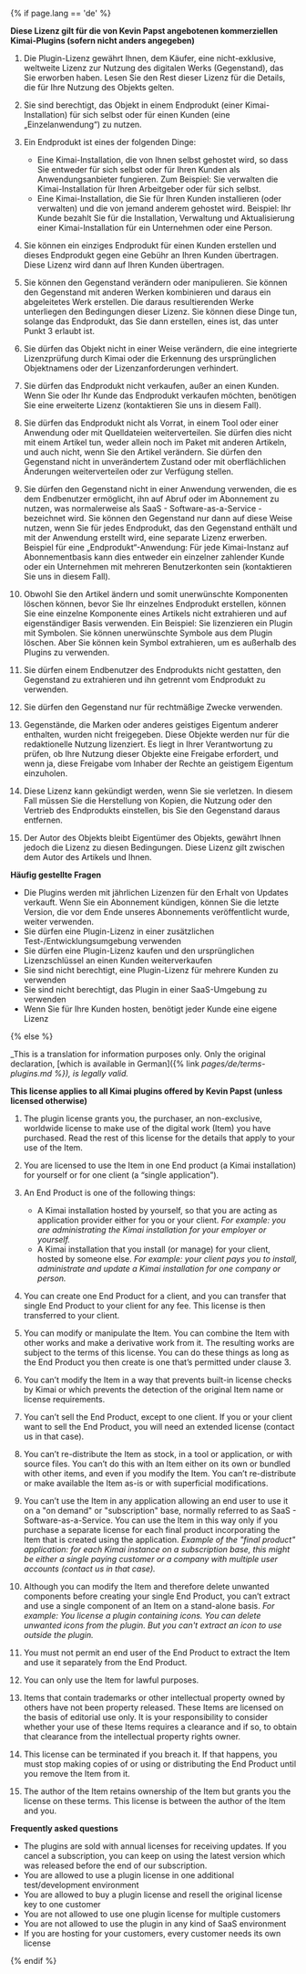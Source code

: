 
{% if page.lang == 'de' %}

**Diese Lizenz gilt für die von Kevin Papst angebotenen kommerziellen Kimai-Plugins (sofern nicht anders angegeben)**


1. Die Plugin-Lizenz gewährt Ihnen, dem Käufer, eine nicht-exklusive, weltweite Lizenz zur Nutzung des digitalen Werks (Gegenstand), das Sie erworben haben. Lesen Sie den Rest dieser Lizenz für die Details, die für Ihre Nutzung des Objekts gelten.

2. Sie sind berechtigt, das Objekt in einem Endprodukt (einer Kimai-Installation) für sich selbst oder für einen Kunden (eine „Einzelanwendung“) zu nutzen.

3. Ein Endprodukt ist eines der folgenden Dinge:
    - Eine Kimai-Installation, die von Ihnen selbst gehostet wird, so dass Sie entweder für sich selbst oder für Ihren Kunden als Anwendungsanbieter fungieren.
      Zum Beispiel: Sie verwalten die Kimai-Installation für Ihren Arbeitgeber oder für sich selbst.
    - Eine Kimai-Installation, die Sie für Ihren Kunden installieren (oder verwalten) und die von jemand anderem gehostet wird.
      Beispiel: Ihr Kunde bezahlt Sie für die Installation, Verwaltung und Aktualisierung einer Kimai-Installation für ein Unternehmen oder eine Person.

4. Sie können ein einziges Endprodukt für einen Kunden erstellen und dieses Endprodukt gegen eine Gebühr an Ihren Kunden übertragen. Diese Lizenz wird dann auf Ihren Kunden übertragen.

5. Sie können den Gegenstand verändern oder manipulieren. Sie können den Gegenstand mit anderen Werken kombinieren und daraus ein abgeleitetes Werk erstellen. Die daraus resultierenden Werke unterliegen den Bedingungen dieser Lizenz. Sie können diese Dinge tun, solange das Endprodukt, das Sie dann erstellen, eines ist, das unter Punkt 3 erlaubt ist.

6. Sie dürfen das Objekt nicht in einer Weise verändern, die eine integrierte Lizenzprüfung durch Kimai oder die Erkennung des ursprünglichen Objektnamens oder der Lizenzanforderungen verhindert.

7. Sie dürfen das Endprodukt nicht verkaufen, außer an einen Kunden. Wenn Sie oder Ihr Kunde das Endprodukt verkaufen möchten, benötigen Sie eine erweiterte Lizenz (kontaktieren Sie uns in diesem Fall).

8. Sie dürfen das Endprodukt nicht als Vorrat, in einem Tool oder einer Anwendung oder mit Quelldateien weiterverteilen. Sie dürfen dies nicht mit einem Artikel tun, weder allein noch im Paket mit anderen Artikeln, und auch nicht, wenn Sie den Artikel verändern. Sie dürfen den Gegenstand nicht in unverändertem Zustand oder mit oberflächlichen Änderungen weiterverteilen oder zur Verfügung stellen.

9. Sie dürfen den Gegenstand nicht in einer Anwendung verwenden, die es dem Endbenutzer ermöglicht, ihn auf Abruf oder im Abonnement zu nutzen, was normalerweise als SaaS - Software-as-a-Service - bezeichnet wird. Sie können den Gegenstand nur dann auf diese Weise nutzen, wenn Sie für jedes Endprodukt, das den Gegenstand enthält und mit der Anwendung erstellt wird, eine separate Lizenz erwerben.
   Beispiel für eine „Endprodukt“-Anwendung: Für jede Kimai-Instanz auf Abonnementbasis kann dies entweder ein einzelner zahlender Kunde oder ein Unternehmen mit mehreren Benutzerkonten sein (kontaktieren Sie uns in diesem Fall).

10. Obwohl Sie den Artikel ändern und somit unerwünschte Komponenten löschen können, bevor Sie Ihr einzelnes Endprodukt erstellen, können Sie eine einzelne Komponente eines Artikels nicht extrahieren und auf eigenständiger Basis verwenden.
    Ein Beispiel: Sie lizenzieren ein Plugin mit Symbolen. Sie können unerwünschte Symbole aus dem Plugin löschen. Aber Sie können kein Symbol extrahieren, um es außerhalb des Plugins zu verwenden.

11. Sie dürfen einem Endbenutzer des Endprodukts nicht gestatten, den Gegenstand zu extrahieren und ihn getrennt vom Endprodukt zu verwenden.

12. Sie dürfen den Gegenstand nur für rechtmäßige Zwecke verwenden.

13. Gegenstände, die Marken oder anderes geistiges Eigentum anderer enthalten, wurden nicht freigegeben. Diese Objekte werden nur für die redaktionelle Nutzung lizenziert. Es liegt in Ihrer Verantwortung zu prüfen, ob Ihre Nutzung dieser Objekte eine Freigabe erfordert, und wenn ja, diese Freigabe vom Inhaber der Rechte an geistigem Eigentum einzuholen.

14. Diese Lizenz kann gekündigt werden, wenn Sie sie verletzen. In diesem Fall müssen Sie die Herstellung von Kopien, die Nutzung oder den Vertrieb des Endprodukts einstellen, bis Sie den Gegenstand daraus entfernen.

15. Der Autor des Objekts bleibt Eigentümer des Objekts, gewährt Ihnen jedoch die Lizenz zu diesen Bedingungen. Diese Lizenz gilt zwischen dem Autor des Artikels und Ihnen.

**Häufig gestellte Fragen**

- Die Plugins werden mit jährlichen Lizenzen für den Erhalt von Updates verkauft. Wenn Sie ein Abonnement kündigen, können Sie die letzte Version, die vor dem Ende unseres Abonnements veröffentlicht wurde, weiter verwenden.
- Sie dürfen eine Plugin-Lizenz in einer zusätzlichen Test-/Entwicklungsumgebung verwenden
- Sie dürfen eine Plugin-Lizenz kaufen und den ursprünglichen Lizenzschlüssel an einen Kunden weiterverkaufen
- Sie sind nicht berechtigt, eine Plugin-Lizenz für mehrere Kunden zu verwenden
- Sie sind nicht berechtigt, das Plugin in einer SaaS-Umgebung zu verwenden
- Wenn Sie für Ihre Kunden hosten, benötigt jeder Kunde eine eigene Lizenz


{% else %}


_This is a translation for information purposes only. Only the original declaration, [which is available in German]({% link _pages/de/terms-plugins.md %}), is legally valid._

**This license applies to all Kimai plugins offered by Kevin Papst (unless licensed otherwise)**


1. The plugin license grants you, the purchaser, an non-exclusive, worldwide license to make use of the digital work (Item) you have purchased. Read the rest of this license for the details that apply to your use of the Item.

2. You are licensed to use the Item in one End product (a Kimai installation) for yourself or for one client (a “single application”).

3. An End Product is one of the following things:
    - A Kimai installation hosted by yourself, so that you are acting as application provider either for you or your client.
      _For example: you are administrating the Kimai installation for your employer or yourself._
    - A Kimai installation that you install (or manage) for your client, hosted by someone else.
      _For example: your client pays you to install, administrate and update a Kimai installation for one company or person._

4. You can create one End Product for a client, and you can transfer that single End Product to your client for any fee. This license is then transferred to your client.

5. You can modify or manipulate the Item. You can combine the Item with other works and make a derivative work from it. The resulting works are subject to the terms of this license. You can do these things as long as the End Product you then create is one that’s permitted under clause 3.

6. You can’t modify the Item in a way that prevents built-in license checks by Kimai or which prevents the detection of the original Item name or license requirements.

7. You can’t sell the End Product, except to one client. If you or your client want to sell the End Product, you will need an extended license (contact us in that case).

8. You can’t re-distribute the Item as stock, in a tool or application, or with source files. You can’t do this with an Item either on its own or bundled with other items, and even if you modify the Item. You can’t re-distribute or make available the Item as-is or with superficial modifications.

9. You can’t use the Item in any application allowing an end user to use it on a "on demand" or "subscription" base, normally referred to as SaaS - Software-as-a-Service. You can use the Item in this way only if you purchase a separate license for each final product incorporating the Item that is created using the application.
   _Example of the "final product" application: for each Kimai instance on a subscription base, this might be either a single paying customer or a company with multiple user accounts (contact us in that case)._

10. Although you can modify the Item and therefore delete unwanted components before creating your single End Product, you can’t extract and use a single component of an Item on a stand-alone basis.
    _For example: You license a plugin containing icons. You can delete unwanted icons from the plugin. But you can't extract an icon to use outside the plugin._

11. You must not permit an end user of the End Product to extract the Item and use it separately from the End Product.

12. You can only use the Item for lawful purposes.

13. Items that contain trademarks or other intellectual property owned by others have not been property released. These Items are licensed on the basis of editorial use only. It is your responsibility to consider whether your use of these Items requires a clearance and if so, to obtain that clearance from the intellectual property rights owner.

14. This license can be terminated if you breach it. If that happens, you must stop making copies of or using or distributing the End Product until you remove the Item from it.

15. The author of the Item retains ownership of the Item but grants you the license on these terms. This license is between the author of the Item and you.

**Frequently asked questions**

- The plugins are sold with annual licenses for receiving updates. If you cancel a subscription, you can keep on using the latest version which was released before the end of our subscription.
- You are allowed to use a plugin license in one additional test/development environment
- You are allowed to buy a plugin license and resell the original license key to one customer
- You are not allowed to use one plugin license for multiple customers
- You are not allowed to use the plugin in any kind of SaaS environment
- If you are hosting for your customers, every customer needs its own license

{% endif %}
